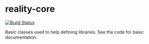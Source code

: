 # reality-core

[![Build Status](https://api.travis-ci.com/realityforge/reality-core.svg?branch=master)](http://travis-ci.com/realityforge/reality-core)

Basic classes used to help defining libraries. See the code for basic documentation.
